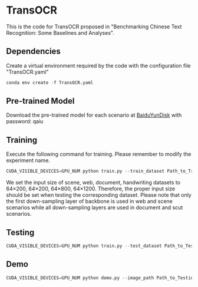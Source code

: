 # TransOCR

This is the code for TransOCR proposed in "Benchmarking Chinese Text Recognition: Some Baselines and Analyses".

## Dependencies
Create a virtual environment required by the code with the configuration file "TransOCR.yaml"
```python
conda env create -f TransOCR.yaml
```

## Pre-trained Model
Download the pre-trained model for each scenario at [BaiduYunDisk](https://pan.baidu.com/s/1SGuFrmNvim259FcwmuCyog) with password: qaiu


## Training
Execute the following command for training. Please remember to modify the experiment name.
```python
CUDA_VISIBLE_DEVICES=GPU_NUM python train.py --train_dataset Path_to_Training_Dataset --test_dataset Path_to_Testing_Dataset --alpha_path Path_to_Alphabet_File --exp_name EXP_NAME --scenario CORRESPONDING_SCENARIO
```

We set the input size of scene, web, document, handwriting datasets to 64×200, 64×200, 64×800, 64×1200. Therefore, the proper input size should be set when testing the corresponding dataset. Please note that only the first down-sampling layer of backbone is used in web and scene scenarios while all down-sampling layers are used in document and scut scenarios.
## Testing
```python
CUDA_VISIBLE_DEVICES=GPU_NUM python train.py --test_dataset Path_to_Test_Dataset --imageH Height_of_Input_Image --imageW Width_of_Input_Image --exp_name EXP_NAME --resume YOUR_MODEL --scenario CORRESPONDING_SCENARIO --test_only
```

## Demo
```python
CUDA_VISIBLE_DEVICES=GPU_NUM python demo.py --image_path Path_to_Testing_Image --imageH Height_of_Input_Image --imageW Width_of_Input_Image --alpha_path Path_to_Alphabet_File --resume YOUR_MODEL --scenario CORRESPONDING_SCENARIO
```